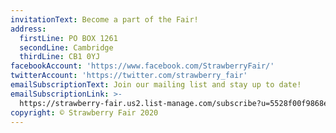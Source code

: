 ```yaml
---
invitationText: Become a part of the Fair!
address:
  firstLine: PO BOX 1261
  secondLine: Cambridge
  thirdLine: CB1 0YJ
facebookAccount: 'https://www.facebook.com/StrawberryFair/'
twitterAccount: 'https://twitter.com/strawberry_fair'
emailSubscriptionText: Join our mailing list and stay up to date!
emailSubscriptionLink: >-
  https://strawberry-fair.us2.list-manage.com/subscribe?u=5528f00f9868e21135103186b&id=972fa2f207
copyright: © Strawberry Fair 2020
---
```


